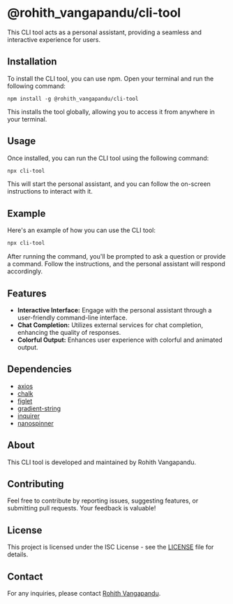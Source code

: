 # @rohith_vangapandu/cli-tool

This CLI tool acts as a personal assistant, providing a seamless and interactive experience for users.

## Installation

To install the CLI tool, you can use npm. Open your terminal and run the following command:

    npm install -g @rohith_vangapandu/cli-tool


This installs the tool globally, allowing you to access it from anywhere in your terminal.

## Usage

Once installed, you can run the CLI tool using the following command:

```bash
npx cli-tool
```



This will start the personal assistant, and you can follow the on-screen instructions to interact with it.

## Example

Here's an example of how you can use the CLI tool:

```bash
npx cli-tool
```

After running the command, you'll be prompted to ask a question or provide a command. Follow the instructions, and the personal assistant will respond accordingly.


## Features

- **Interactive Interface:** Engage with the personal assistant through a user-friendly command-line interface.
- **Chat Completion:** Utilizes external services for chat completion, enhancing the quality of responses.
- **Colorful Output:** Enhances user experience with colorful and animated output.

## Dependencies

- [axios](https://www.npmjs.com/package/axios)
- [chalk](https://www.npmjs.com/package/chalk)
- [figlet](https://www.npmjs.com/package/figlet)
- [gradient-string](https://www.npmjs.com/package/gradient-string)
- [inquirer](https://www.npmjs.com/package/inquirer)
- [nanospinner](https://www.npmjs.com/package/nanospinner)

## About

This CLI tool is developed and maintained by Rohith Vangapandu.

## Contributing

Feel free to contribute by reporting issues, suggesting features, or submitting pull requests. Your feedback is valuable!

## License

This project is licensed under the ISC License - see the [LICENSE](LICENSE) file for details.

## Contact

For any inquiries, please contact [Rohith Vangapandu](https://github.com/RohiV04).

